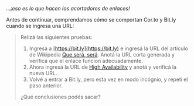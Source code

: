 _...¡eso es lo que hacen los acortadores de enlaces!_

Antes de continuar, comprendamos cómo se comportan Cor.to y Bit.ly cuando se ingresa una URL: 


> Relizá las siguientes pruebas: 
> 
> 1. Ingresá a [https://bit.ly](https://bit.ly) e ingresá  la URL del artículo de Wikipedia  [Que será, será](https://es.wikipedia.org/wiki/Que_Sera,_Sera_(Whatever_Will_Be,_Will_Be)). Anotá la URL corta generada y verificá que el enlace funcion adecuadamente. 
> 2. Ahora ingresá la URL de [High Availability](https://en.wikipedia.org/wiki/High_availability) y anotá y verificá la nueva URL.
> 3. Volvé a entrar a Bit.ly, pero esta vez en modo incógnio, y repetí el paso anterior.
> 
> ¿Qué conclusiones podés sacar?
